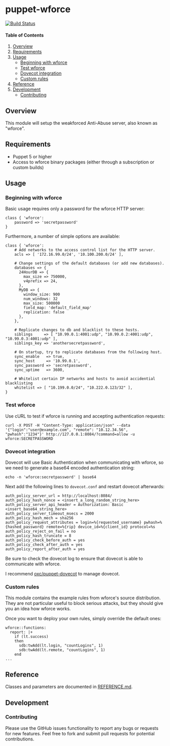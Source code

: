 # puppet-wforce

[![Build Status](https://travis-ci.org/fraenki/puppet-wforce.png?branch=master)](https://travis-ci.org/fraenki/puppet-wforce)

#### Table of Contents

1. [Overview](#overview)
2. [Requirements](#requirements)
3. [Usage](#usage)
    - [Beginning with wforce](#beginning-with-wforce)
    - [Test wforce](#test-wforce)
    - [Dovecot integration](#dovecot-integration)
    - [Custom rules](#custom-rules)
4. [Reference](#reference)
5. [Development](#development)
    - [Contributing](#contributing)

## Overview

This module will setup the weakforced Anti-Abuse server, also known as "wforce".

## Requirements

* Puppet 5 or higher
* Access to wforce binary packages (either through a subscription or custom builds)

## Usage

### Beginning with wforce

Basic usage requires only a password for the wforce HTTP server:

    class { 'wforce':
        password => 'secretpassword'
    }

Furthermore, a number of simple options are available:

    class { 'wforce':
        # Add networks to the access control list for the HTTP server.
        acls => [ '172.16.99.0/24', '10.100.200.0/24' ],

        # Change settings of the default databases (or add new databases).
        databases => {
          24HourDB => {
            max_size => 750000,
            v4prefix => 24,
          },
          MyDB => {
            window_size: 900
            num_windows: 32
            max_size: 500000
            field_map: 'default_field_map'
            replication: false
          },
        },

        # Replicate changes to db and blacklist to these hosts.
        siblings     => [ "10.99.0.1:4001:udp", "10.99.0.2:4001:udp", "10.99.0.3:4001:udp" ],
        siblings_key => 'anothersecretpassword',

        # On startup, try to replicate databases from the following host.
        sync_enable   => true,
        sync_host     => '10.99.0.1',
        sync_password => 'secretpassword',
        sync_uptime   => 3600,

        # Whitelist certain IP networks and hosts to avoid accidential blacklisting
        whitelist => [ "10.199.0.0/24", "10.222.0.123/32" ],
    }

### Test wforce
Use cURL to test if wforce is running and accepting authentication requests:

    curl -X POST -H "Content-Type: application/json" --data '{"login":"user@example.com", "remote": "10.12.34.56", "pwhash":"1234"}' http://127.0.0.1:8084/?command=allow -u wforce:SECRETPASSWORD

### Dovecot integration
Dovecot will use Basic Authentication when communicating with wforce, so we need to generate a base64 encoded authentication string:

    echo -n 'wforce:secretpassword' | base64

Next add the following lines to `dovecot.conf` and restart dovecot afterwards:

    auth_policy_server_url = http://localhost:8084/
    auth_policy_hash_nonce = <insert_a_long_random_string_here>
    auth_policy_server_api_header = Authorization: Basic <insert_base64_string_here>
    auth_policy_server_timeout_msecs = 2000
    auth_policy_hash_mech = sha256
    auth_policy_request_attributes = login=%{requested_username} pwhash=%{hashed_password} remote=%{rip} device_id=%{client_id} protocol=%s
    auth_policy_reject_on_fail = no
    auth_policy_hash_truncate = 8
    auth_policy_check_before_auth = yes
    auth_policy_check_after_auth = yes
    auth_policy_report_after_auth = yes

Be sure to check the dovecot log to ensure that dovecot is able to communicate with wforce.

I recommend [oxc/puppet-dovecot](https://github.com/oxc/puppet-dovecot) to manage dovecot.

### Custom rules
This module contains the example rules from wforce's source distribution. They are not particular useful to block serious attacks, but they should give you an idea how wforce works.

Once you want to deploy your own rules, simply override the default ones:

    wforce::functions:
      report: |+
        if (lt.success)
        then
          sdb:twAdd(lt.login, "countLogins", 1)
          sdb:twAdd(lt.remote, "countLogins", 1)
        end
    ...

## Reference

Classes and parameters are documented in [REFERENCE.md](REFERENCE.md).

## Development

### Contributing

Please use the GitHub issues functionality to report any bugs or requests for new features. Feel free to fork and submit pull requests for potential contributions.
